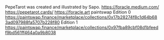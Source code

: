 PepeTarot was created and illustrated by Sapo.
https://foracle.medium.com/
https://pepetarot.cards/
https://foracle.art
paintswap
Edition 0
https://paintswap.finance/marketplace/collections/0x17b28274f8c1d64b683ad097988fa5707b228f80
Edition 1
https://paintswap.finance/marketplace/collections/0x97fba89cbf08d1bfeedf9bd561ff464a0a9b8038
